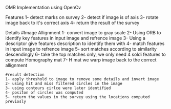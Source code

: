 OMR Implementation using OpenCv

Features
    1- detect marks on survey
    2- detect if image is of axis
    3- rotate image back to it's correct axis
    4- return the result of the survey 
    
Details 
    #Image Allignment
    1- convert image to gray scale
    2- Using ORB to identify key features in input image and refrence image
    3- Using a descriptor give features description to identify them with
    4- match features in input image to refrence image
    5- sort matches according to similarity descendingly 
    6- take the top matches only, we only need 4 soldi features to compute Homography mat
    7- H mat we warp image back to the correct allignment  

    #result detection
    1- apply threshold to image to remove some details and invert image
    2- using hit and miss filtered circles in the image 
    3- using contours cirlce were later identified
    4- positon of circles was computed 
    5- return the values in the survey using the locations computed previosly